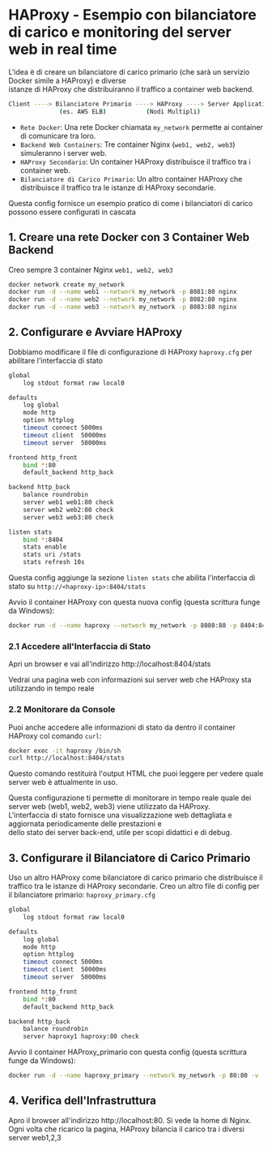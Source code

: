 # HAProxy - Esempio con bilanciatore di carico e monitoring del server web in real time
L'idea è di creare un bilanciatore di carico primario (che sarà un servizio Docker simile a HAProxy) e diverse  
istanze di HAProxy che distribuiranno il traffico a container web backend.
```bash
Client ----> Bilanciatore Primario ----> HAProxy ----> Server Applicativi
              (es. AWS ELB)           (Nodi Multipli)
```
              
- `Rete Docker`: Una rete Docker chiamata `my_network` permette ai container di comunicare tra loro.  
- `Backend Web Containers`: Tre container Nginx (`web1, web2, web3`) simuleranno i server web.   
- `HAProxy Secondario`: Un container HAProxy distribuisce il traffico tra i container web.   
- `Bilanciatore di Carico Primario`: Un altro container HAProxy che distribuisce il traffico tra le istanze di HAProxy secondarie.   

Questa config fornisce un esempio pratico di come i bilanciatori di carico possono essere configurati in cascata   


## 1. Creare una rete Docker con 3 Container Web Backend
Creo sempre 3 container Nginx `web1, web2, web3`
```bash
docker network create my_network
docker run -d --name web1 --network my_network -p 8081:80 nginx
docker run -d --name web2 --network my_network -p 8082:80 nginx
docker run -d --name web3 --network my_network -p 8083:80 nginx
```


## 2. Configurare e Avviare HAProxy
Dobbiamo modificare il file di configurazione di HAProxy `haproxy.cfg` per abilitare l'interfaccia di stato
```bash
global
    log stdout format raw local0

defaults
    log global
    mode http
    option httplog
    timeout connect 5000ms
    timeout client  50000ms
    timeout server  50000ms

frontend http_front
    bind *:80
    default_backend http_back

backend http_back
    balance roundrobin
    server web1 web1:80 check
    server web2 web2:80 check
    server web3 web3:80 check

listen stats
    bind *:8404
    stats enable
    stats uri /stats
    stats refresh 10s
```
Questa config aggiunge la sezione `listen stats` che abilita l'interfaccia di stato su `http://<haproxy-ip>:8404/stats`

Avvio il container HAProxy con questa nuova config (questa scrittura funge da Windows):
```bash
docker run -d --name haproxy --network my_network -p 8080:80 -p 8404:8404 -v .\haproxy.cfg:/usr/local/etc/haproxy/haproxy.cfg:ro haproxy:latest
```

### 2.1 Accedere all'Interfaccia di Stato
Apri un browser e vai all'indirizzo http://localhost:8404/stats

Vedrai una pagina web con informazioni sui server web che HAProxy sta utilizzando in tempo reale

### 2.2 Monitorare da Console
Puoi anche accedere alle informazioni di stato da dentro il container HAProxy col comando `curl`:
```bash
docker exec -it haproxy /bin/sh
curl http://localhost:8404/stats
```
Questo comando restituirà l'output HTML che puoi leggere per vedere quale server web è attualmente in uso.

Questa configurazione ti permette di monitorare in tempo reale quale dei server web (web1, web2, web3) viene utilizzato da HAProxy.  
L'interfaccia di stato fornisce una visualizzazione web dettagliata e aggiornata periodicamente delle prestazioni e  
dello stato dei server back-end, utile per scopi didattici e di debug.


## 3. Configurare il Bilanciatore di Carico Primario
Uso un altro HAProxy come bilanciatore di carico primario che distribuisce il traffico tra le istanze di HAProxy secondarie. 
Creo un altro file di config per il bilanciatore primario: `haproxy_primary.cfg`
```bash
global
    log stdout format raw local0

defaults
    log global
    mode http
    option httplog
    timeout connect 5000ms
    timeout client  50000ms
    timeout server  50000ms

frontend http_front
    bind *:80
    default_backend http_back

backend http_back
    balance roundrobin
    server haproxy1 haproxy:80 check
```
Avvio il container HAProxy_primario con questa config (questa scrittura funge da Windows):
```bash
docker run -d --name haproxy_primary --network my_network -p 80:80 -v .\haproxy_primary.cfg:/usr/local/etc/haproxy/haproxy.cfg:ro haproxy:latest
```


## 4. Verifica dell'Infrastruttura
Apro il browser all'indirizzo http://localhost:80. Si vede la home di Nginx. 
Ogni volta che ricarico la pagina, HAProxy bilancia il carico tra i diversi server web1,2,3


